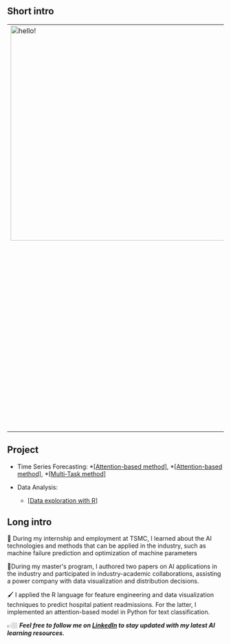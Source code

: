 

## **Short intro**
<table style="border:none">
<tr>
  <td style="vertical-align: top">
    <img width="500" alt="hello!" src="https://github.com/baby90522/baby90522/blob/main/messageImage_1708095171695.jpg">
  </td>
  <td>
  </td>
  <td>
    
👩‍⚖️  Time-Series Processing, Forecasting, Analysis

👩‍⚖️  Passionate about MLOps, AWS, Docker, Model Research and Development

👩‍⚖️  Data Visualization, Analysis, Cleaning, Artificial Intelligence, Deep Learning, Machine Learning, 
Time-Series Processing, Computer Vision, and Natural Language Processing

👩‍⚖️  Past Experience: Research Assistant, Machine Learning, Deep Learning Lab, NCUT; TSMC RD Engineer 



  </td>
</tr>
</table>

## **Project**
* Time Series Forecasting:
  *[[Attention-based method]](https://github.com/baby90522/Spatial-Temporal-Attention-Model),
  *[[Attention-based method]](https://github.com/baby90522/Self-attention-and-Convolution-Model/blob/main/README.md),
  *[[Multi-Task method]](https://github.com/baby90522/Multi-Task-Learning-Model)

* Data Analysis:
  * [[Data exploration with R]](https://github.com/baby90522/Numerical-Data-Forecasting-with-R)

## **Long intro**

📔 During my internship and employment at TSMC, I learned about the AI technologies and methods that can be applied in the industry, such as machine failure prediction and optimization of machine parameters

📗During my master's program, I authored two papers on AI applications in the industry and participated in industry-academic collaborations, assisting a power company with data visualization and distribution decisions.

🖌️ I applied the R language for feature engineering and data visualization techniques to predict hospital patient readmissions. For the latter, I implemented an attention-based model in Python for text classification.


👉🏼 ***Feel free to follow me on [LinkedIn](https://www.linkedin.com/in/jiesi-yang-9218411aa/) to stay updated with my latest AI learning resources.***
